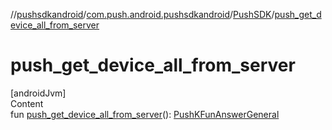 //[pushsdkandroid](../../index.md)/[com.push.android.pushsdkandroid](../index.md)/[PushSDK](index.md)/[push_get_device_all_from_server](push_get_device_all_from_server.md)



# push_get_device_all_from_server  
[androidJvm]  
Content  
fun [push_get_device_all_from_server](push_get_device_all_from_server.md)(): [PushKFunAnswerGeneral](../../com.push.android.pushsdkandroid.core/-push-k-fun-answer-general/index.md)  



